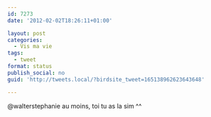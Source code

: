 ```yaml
---
id: 7273
date: '2012-02-02T18:26:11+01:00'

layout: post
categories:
  - Vis ma vie
tags:
  - tweet
format: status
publish_social: no
guid: 'http://tweets.local/?birdsite_tweet=165138962623643648'

---
```


@walterstephanie au moins, toi tu as la sim ^^